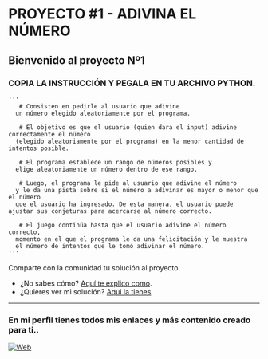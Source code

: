 # PROYECTO #1 - ADIVINA EL NÚMERO 

Bienvenido al proyecto Nº1 
---
### COPIA LA INSTRUCCIÓN Y PEGALA EN TU ARCHIVO PYTHON.

```
'''
   # Consisten en pedirle al usuario que adivine 
  un número elegido aleatoriamente por el programa.

   # El objetivo es que el usuario (quien dara el input) adivine correctamente el número 
  (elegido aleatoriamente por el programa) en la menor cantidad de intentos posible.
  
   # El programa establece un rango de números posibles y 
  elige aleatoriamente un número dentro de ese rango.

   # Luego, el programa le pide al usuario que adivine el número
  y le da una pista sobre si el número a adivinar es mayor o menor que el número
  que el usuario ha ingresado. De esta manera, el usuario puede ajustar sus conjeturas para acercarse al número correcto.
  
   # El juego continúa hasta que el usuario adivine el número correcto, 
  momento en el que el programa le da una felicitación y le muestra 
  el número de intentos que le tomó adivinar el número.
'''
```
Comparte con la comunidad tu solución al proyecto. <br>
- ¿No sabes cómo? [Aquí te explico como](https://github.com/cusanotech/Proyectos-Python-Principiantes/blob/main/Proyectos/Bienvenida.md). <br>
- ¿Quieres ver mi solución? [Aqui la tienes](https://github.com/cusanotech/proyectos-python-principiantes/blob/main/Proyectos/%231%20ADIVINA%20EL%20NUMERO/cusanotech.py)

---
### En mi perfil tienes todos mis enlaces y más contenido creado para ti.. <br>
[![Web](https://img.shields.io/badge/GitHub-CusanoTech-14a1f0?style=for-the-badge&logo=github&logoColor=white&labelColor=101010)](https://github.com/cusanotech)
